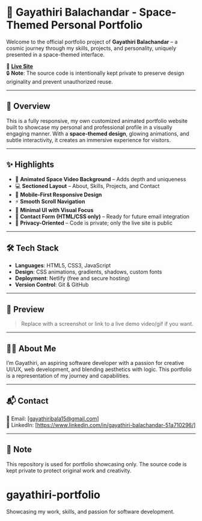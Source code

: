 # 🌠 Gayathiri Balachandar - Space-Themed Personal Portfolio

Welcome to the official portfolio project of **Gayathiri Balachandar** – a cosmic journey through my skills, projects, and personality, uniquely presented in a space-themed interface.

🚀 **[Live Site](https://your-live-site.netlify.app)**  
🔒 **Note**: The source code is intentionally kept private to preserve design originality and prevent unauthorized reuse.

---

## 💫 Overview

This is a fully responsive, my own customized animated portfolio website built to showcase my personal and professional profile in a visually engaging manner. With a **space-themed design**, glowing animations, and subtle interactivity, it creates an immersive experience for visitors.

---

## ✨ Highlights

- 🌌 **Animated Space Video Background** – Adds depth and uniqueness
- 💻 **Sectioned Layout** – About, Skills, Projects, and Contact
- 📱 **Mobile-First Responsive Design**
- ⚡ **Smooth Scroll Navigation**
- 🎯 **Minimal UI with Visual Focus**
- 📩 **Contact Form (HTML/CSS only)** – Ready for future email integration
- 🔐 **Privacy-Oriented** – Code is private; only the live site is public

---

## 🛠️ Tech Stack

- **Languages**: HTML5, CSS3, JavaScript
- **Design**: CSS animations, gradients, shadows, custom fonts
- **Deployment**: Netlify (free and secure hosting)
- **Version Control**: Git & GitHub

---

## 📸 Preview

> Replace with a screenshot or link to a live demo video/gif if you want.

---

## 🧑‍🚀 About Me

I’m Gayathiri, an aspiring software developer with a passion for creative UI/UX, web development, and blending aesthetics with logic. This portfolio is a representation of my journey and capabilities.

---

## 📬 Contact

📧 Email: [gayathiribala15@gmail.com]  
🔗 LinkedIn: [https://www.linkedin.com/in/gayathiri-balachandar-51a710296/]  

---

## 📝 Note

This repository is used for portfolio showcasing only. The source code is kept private to protect original work and creativity.

# gayathiri-portfolio
Showcasing my work, skills, and passion for software development.
